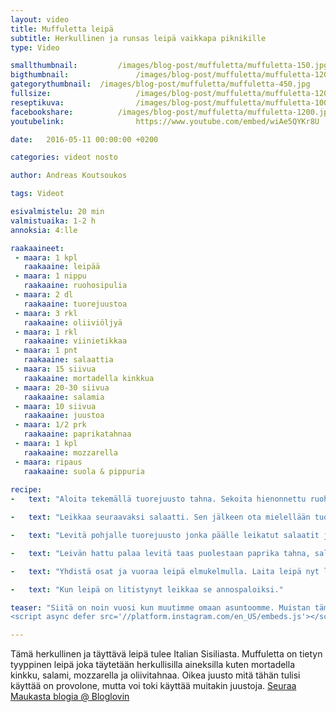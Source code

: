 ```yaml
---
layout: video
title: Muffuletta leipä
subtitle: Herkullinen ja runsas leipä vaikkapa piknikille
type: Video

smallthumbnail: 		/images/blog-post/muffuletta/muffuletta-150.jpg
bigthumbnail:				/images/blog-post/muffuletta/muffuletta-1200.jpg
gategorythumbnail: 	/images/blog-post/muffuletta/muffuletta-450.jpg
fullsize: 					/images/blog-post/muffuletta/muffuletta-1200.jpg
reseptikuva:				/images/blog-post/muffuletta/muffuletta-1000.jpg
facebookshare:			/images/blog-post/muffuletta/muffuletta-1200.jpg
youtubelink: 				https://www.youtube.com/embed/wiAe5QYKr8U

date:	2016-05-11 00:00:00 +0200

categories: videot nosto

author: Andreas Koutsoukos

tags: Videot

esivalmistelu: 20 min
valmistuaika: 1-2 h
annoksia: 4:lle

raakaaineet:
 - maara: 1 kpl
   raakaaine: leipää
 - maara: 1 nippu
   raakaaine: ruohosipulia   
 - maara: 2 dl
   raakaaine: tuorejuustoa
 - maara: 3 rkl
   raakaaine: oliiviöljyä
 - maara: 1 rkl
   raakaaine: viinietikkaa
 - maara: 1 pnt
   raakaaine: salaattia   
 - maara: 15 siivua
   raakaaine: mortadella kinkkua 
 - maara: 20-30 siivua
   raakaaine: salamia  
 - maara: 10 siivua
   raakaaine: juustoa  
 - maara: 1/2 prk
   raakaaine: paprikatahnaa     
 - maara: 1 kpl
   raakaaine: mozzarella     
 - maara: ripaus
   raakaaine: suola & pippuria    
            
recipe:
-   text: "Aloita tekemällä tuorejuusto tahna. Sekoita hienonnettu ruohosipuli ja juusto sekaisin. Lisää joukkoon oliiviöljyä ja viinietikkaa. Mausta suolalla ja pippurilla."

-   text: "Leikkaa seuraavaksi salaatti. Sen jälkeen ota mielellään tuore leipä ja leikkaa se kahtia pitkittäin."

-   text: "Levitä pohjalle tuorejuusto jonka päälle leikatut salaatit ja lopuksi peitä salaatit kinkuilla."

-   text: "Leivän hattu palaa levitä taas puolestaan paprika tahna, salaatit sekä mozzarella juusto."

-   text: "Yhdistä osat ja vuoraa leipä elmukelmulla. Laita leipä nyt lepäämään painon alle 1-2 tunniksi."

-   text: "Kun leipä on litistynyt leikkaa se annospaloiksi."

teaser: "Siitä on noin vuosi kun muutimme omaan asuntoomme. Muistan tämän siitä kun valmistin Muffuletta leivän viimeksi silloin. Se oli ensimmäisiä ruokia joita kokkasin uudessa keittiössä joka on menossa remonttiin tämän vuoden puolella. Muffuletta on helppo ja maukas leipä joka vaatii hieman vain viitseliäisyyttä millä sen täyttää. Ainoa raaka-aine mitä pidän tärkeänä on <a href='https://fi.wikipedia.org/wiki/Mortadella' targer='black'>Mortadella</a> kinkku jota muuten saa hyvin kaupoista. Rohkeasti kokeilemaan ja täyttämään omilla mieli täytteillä. <blockquote class='instagram-media' data-instgrm-captioned data-instgrm-version='6' style=' background:#FFF; border:0; border-radius:3px; box-shadow:0 0 1px 0 rgba(0,0,0,0.5),0 1px 10px 0 rgba(0,0,0,0.15); margin: 1px; max-width:658px; padding:0; width:99.375%; width:-webkit-calc(100% - 2px); width:calc(100% - 2px);'><div style='padding:8px;'> <div style=' background:#F8F8F8; line-height:0; margin-top:40px; padding:50% 0; text-align:center; width:100%;'> <div style=' background:url(data:image/png;base64,iVBORw0KGgoAAAANSUhEUgAAACwAAAAsCAMAAAApWqozAAAAGFBMVEUiIiI9PT0eHh4gIB4hIBkcHBwcHBwcHBydr+JQAAAACHRSTlMABA4YHyQsM5jtaMwAAADfSURBVDjL7ZVBEgMhCAQBAf//42xcNbpAqakcM0ftUmFAAIBE81IqBJdS3lS6zs3bIpB9WED3YYXFPmHRfT8sgyrCP1x8uEUxLMzNWElFOYCV6mHWWwMzdPEKHlhLw7NWJqkHc4uIZphavDzA2JPzUDsBZziNae2S6owH8xPmX8G7zzgKEOPUoYHvGz1TBCxMkd3kwNVbU0gKHkx+iZILf77IofhrY1nYFnB/lQPb79drWOyJVa/DAvg9B/rLB4cC+Nqgdz/TvBbBnr6GBReqn/nRmDgaQEej7WhonozjF+Y2I/fZou/qAAAAAElFTkSuQmCC); display:block; height:44px; margin:0 auto -44px; position:relative; top:-22px; width:44px;'></div></div> <p style=' margin:8px 0 0 0; padding:0 4px;'> <a href='https://www.instagram.com/p/2oV7iuGJTy/' style=' color:#000; font-family:Arial,sans-serif; font-size:14px; font-style:normal; font-weight:normal; line-height:17px; text-decoration:none; word-wrap:break-word;' target='_blank'>Huh se olis melkein viikko muutosta ja vieläkin kamat sekaisin, mutta nyt on aika juhlia hyvän juoman ja #muffuletta.n parissa. Toinen safka uudessa kämpässä. Unelma keittiötä saan vielä odottaa ainakin vuoden. #hiilaritankkaus #ruokaporno #möet #mortadella #vaasan #pirkka</a></p> <p style=' color:#c9c8cd; font-family:Arial,sans-serif; font-size:14px; line-height:17px; margin-bottom:0; margin-top:8px; overflow:hidden; padding:8px 0 7px; text-align:center; text-overflow:ellipsis; white-space:nowrap;'>A photo posted by Maukasta.fi (@maukastafi) on <time style=' font-family:Arial,sans-serif; font-size:14px; line-height:17px;' datetime='2015-05-13T17:23:33+00:00'>May 13, 2015 at 10:23am PDT</time></p></div></blockquote>
<script async defer src='//platform.instagram.com/en_US/embeds.js'></script>"

---
```


<section>
<p>
Tämä herkullinen ja täyttävä leipä tulee Italian Sisiliasta. Muffuletta on tietyn tyyppinen leipä joka täytetään herkullisilla aineksilla kuten mortadella kinkku, salami, mozzarella ja oliivitahnaa. Oikea juusto mitä tähän tulisi käyttää on provolone, mutta voi toki käyttää muitakin juustoja.
<a href="http://www.bloglovin.com/blog/14900811/?claim=abgb2b8cw9s">Seuraa Maukasta blogia @ Bloglovin</a>
</p>
</section>

